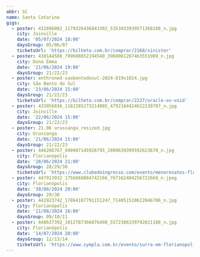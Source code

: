 ```yaml
---
abbr: SC
name: Santa Catarina
gigs:
  - poster: 432896082_1179326436843302_5353833939571368188_n.jpg
    city: Joinville
    date: '05/07/2024 18:00'
    daysGroup: 05/06/07
    ticketsUrl: 'https://bilheto.com.br/comprar/2168/sinister'
  - poster: 430144588_799608852194540_3968061267463551909_n.jpg
    city: Dona Emma
    date: '21/06/2024 19:00'
    daysGroup: 21/22/23
  - poster: enthroned-saobentodosul-2024-819x1024.jpg
    city: São Bento do Sul
    date: '23/06/2024 15:00'
    daysGroup: 21/22/23
    ticketsUrl: 'https://bilheto.com.br/comprar/2227/oracle-ov-void'
  - poster: 433956836_1182285273214085_4792184424622239707_n.jpg
    city: Joinville
    date: '22/06/2024 15:00'
    daysGroup: 21/22/23
  - poster: 21.06 urussanga_resized.jpg
    city: Urussanga
    date: '21/06/2024 15:00'
    daysGroup: 21/22/23
  - poster: 446206767_990907145928795_2809639399592623670_n.jpg
    city: Florianópolis
    date: '28/06/2024 21:00'
    daysGroup: 28/29/30
    ticketsUrl: 'https://www.clubedoingresso.com/evento/menoresatos-florianopolis'
  - poster: 447913932_1756668884742166_767162404256722660_n.jpeg
    city: Florianópolis
    date: '30/08/2024 20:00'
    daysGroup: 29/30
  - poster: 441923742_17864107791151247_714051510622046706_n.jpg
    city: Florianópolis
    date: '11/08/2024 16:00'
    daysGroup: 09/10/11
  - poster: 448637392_1012787366876498_5572386339792021188_n.jpg
    city: Florianópolis
    date: '14/07/2024 20:00'
    daysGroup: 12/13/14
    ticketsUrl: 'https://www.sympla.com.br/evento/surra-em-florianopolis-show-de-lancamento-do-album-falha-critica/2507519'
---
```


